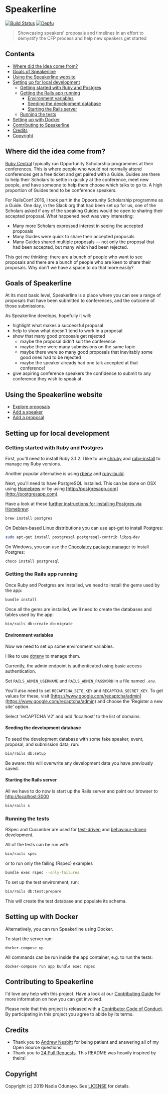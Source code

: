 
# Speakerline

[![Build Status](https://travis-ci.org/nodunayo/speakerline.svg?branch=master)](https://travis-ci.org/nodunayo/speakerline)
[![Depfu](https://badges.depfu.com/badges/5515ef52032873777824e0923cd8258f/overview.svg)](https://depfu.com/github/nodunayo/speakerline)

> Showcasing speakers' proposals and timelines in an effort to demystify the CFP process and help new speakers get started

## Contents

* [Where did the idea come from?](#where-did-the-idea-come-from)
* [Goals of Speakerline](#goals-of-speakerline)
* [Using the Speakerline website](#using-the-speakerline-website)
* [Setting up for local development](#setting-up-for-local-development)
  * [Getting started with Ruby and Postgres](#getting-started-with-ruby-and-postgres)
  * [Getting the Rails app running](#getting-the-rails-app-running)
    * [Environment variables](#environment-variables)
    * [Seeding the development database](#seeding-the-development-database)
    * [Starting the Rails server](#starting-the-rails-server)
  * [Running the tests](#running-the-tests)
 * [Setting up with Docker](#setting-up-with-docker)
* [Contributing to Speakerline](#contributing-to-speakerline)
* [Credits](#credits)
* [Copyright](#copyright)

## Where did the idea come from?

[Ruby Central](http://rubycentral.org/) typically run Opportunity Scholarship programmes at their conferences.
This is where people who would not normally attend conferences get a free ticket and get paired with a Guide.
Guides are there to help their Scholars to settle in quickly at the conference, meet new people, and have
someone to help them choose which talks to go to. A high proportion of Guides tend to be conference speakers.

For RailsConf 2016, I took part in the Opportunity Scholarship programme as a Guide. One day, in the Slack org that had been set up
for us, one of the Scholars asked if any of the speaking Guides would be open to sharing their accepted proposal. What happened next was very interesting:

* Many more Scholars expressed interest in seeing the accepted proposals
* Many Guides were quick to share their accepted proposals
* Many Guides shared multiple proposals — not only the proposal that had been accepted, but many which had been rejected.

This got me thinking: there are a bunch of people who want to see proposals and there are a bunch of people who are keen to share their proposals. Why don't we have a space to do that more easily?

## Goals of Speakerline

At its most basic level, Speakerline is a place where you can see a range of proposals that have been submitted to conferences, and the outcome of those submissions.

As Speakerline develops, hopefully it will:

* highlight what makes a successful proposal
* help to show what doesn't tend to work in a proposal
* show that many good proposals get rejected
  * maybe the proposal didn't suit the conference
  * maybe there were many submissions on the same topic
  * maybe there were so many good proposals that inevitably some good ones had to be rejected
  * maybe the speaker already had one talk accepted at that conference!
* give aspiring conference speakers the confidence to submit to any conference they wish to speak at.

## Using the Speakerline website

* [Explore proposals](http://speakerline.io/speakers)
* [Add a speaker](http://speakerline.io/speakers/new)
* [Add a proposal](http://speakerline.io/proposals/new)

## Setting up for local development

### Getting started with Ruby and Postgres

First, you'll need to install Ruby 3.1.2. I like to use [chruby](https://github.com/postmodern/chruby) and [ruby-install](https://github.com/postmodern/ruby-install) to manage my Ruby versions.

Another popular alternative is using [rbenv](https://github.com/rbenv/rbenv) and [ruby-build](https://github.com/rbenv/ruby-build).

Next, you'll need to have PostgreSQL installed. This can be done on OSX using [Homebrew](http://mxcl.github.io/homebrew/)
or by using [http://postgresapp.com](http://postgresapp.com).

Have a look at these [further instructions for installing Postgres via Homebrew](http://www.mikeball.us/blog/setting-up-postgres-with-homebrew/):

```bash
brew install postgres
```

On Debian-based Linux distributions you can use apt-get to install Postgres:

```bash
sudo apt-get install postgresql postgresql-contrib libpq-dev
```

On Windows, you can use the [Chocolatey package manager](http://chocolatey.org/) to install Postgres:

```bash
choco install postgresql
```

### Getting the Rails app running

Once Ruby and Postgres are installed, we need to install the gems used by the app:

```bash
bundle install
```

Once all the gems are installed, we'll need to create the databases and tables used by the app:

```bash
bin/rails db:create db:migrate
```

#### Environment variables

Now we need to set up some environment variables.

I like to use [dotenv](https://github.com/bkeepers/dotenv) to manage them.

Currently, the admin endpoint is authenticated using basic access authentication.

Set `RAILS_ADMIN_USERNAME` and `RAILS_ADMIN_PASSWORD` in a file named `.env`.

You'll also need to set `RECAPTCHA_SITE_KEY` and `RECAPTCHA_SECRET_KEY`. To get values for these, visit
[https://www.google.com/recaptcha/admin](https://www.google.com/recaptcha/admin) and choose the
'Register a new site' option.

Select 'reCAPTCHA V2' and add 'localhost' to the list of domains.

#### Seeding the development database

To seed the development database with some fake speaker, event, proposal, and submission data, run:

```bash
bin/rails db:setup
```

Be aware: this will overwrite any development data you have previously saved.

#### Starting the Rails server

All we have to do now is start up the Rails server and point our browser to <http://localhost:3000>

```bash
bin/rails s
```

### Running the tests

RSpec and Cucumber are used for [test-driven](https://en.wikipedia.org/wiki/Test-driven_development) and
[behaviour-driven](https://en.wikipedia.org/wiki/Behavior-driven_development) development.

All of the tests can be run with:

```bash
bin/rails spec
```

or to run only the failing (Rspec) examples

```bash
bundle exec rspec --only-failures
```

To set up the test environment, run:

```bash
bin/rails db:test:prepare
```

This will create the test database and populate its schema.

## Setting up with Docker

Alternatively, you can run Speakerline using Docker.

To start the server run:

```
docker-compose up
```

All commands can be run inside the app container, e.g. to run the tests:

```
docker-compose run app bundle exec rspec
```

## Contributing to Speakerline

I'd love any help with this project. Have a look at our [Contributing Guide](CONTRIBUTING.md)
for more information on how you can get involved.

Please note that this project is released with a [Contributor Code of Conduct](CODE_OF_CONDUCT.md). By participating
in this project you agree to abide by its terms.

## Credits

* Thank you to [Andrew Nesbitt](https://twitter.com/teabass) for being patient and answering all of my Open Source questions.
* Thank you to [24 Pull Requests](https://github.com/24pullrequests/24pullrequests). This README was heavily inspired by theirs!

## Copyright

Copyright (c) 2019 Nadia Odunayo. See [LICENSE](https://github.com/nodunayo/speakerline/blob/master/LICENSE) for details.
